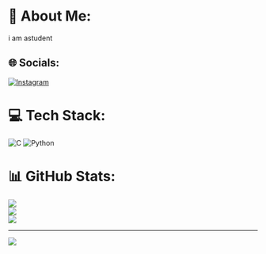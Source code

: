 # 💫 About Me:
i am astudent


## 🌐 Socials:
[![Instagram](https://img.shields.io/badge/Instagram-%23E4405F.svg?logo=Instagram&logoColor=white)](https://instagram.com/_vidyya14_) 

# 💻 Tech Stack:
![C](https://img.shields.io/badge/c-%2300599C.svg?style=for-the-badge&logo=c&logoColor=white) ![Python](https://img.shields.io/badge/python-3670A0?style=for-the-badge&logo=python&logoColor=ffdd54)
# 📊 GitHub Stats:
![](https://github-readme-stats.vercel.app/api?username=vidyaskit&theme=dark&hide_border=false&include_all_commits=true&count_private=true)<br/>
![](https://github-readme-streak-stats.herokuapp.com/?user=vidyaskit&theme=dark&hide_border=false)<br/>
![](https://github-readme-stats.vercel.app/api/top-langs/?username=vidyaskit&theme=dark&hide_border=false&include_all_commits=true&count_private=true&layout=compact)

---
[![](https://visitcount.itsvg.in/api?id=vidyaskit&icon=1&color=3)](https://visitcount.itsvg.in)

<!-- Proudly created with GPRM ( https://gprm.itsvg.in ) -->

